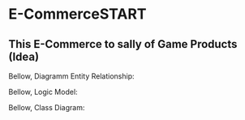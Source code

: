 # E-CommerceSTART
This E-Commerce to sally of Game Products (Idea)
----
Bellow, Diagramm Entity Relationship:

Bellow, Logic Model:

Bellow, Class Diagram:
